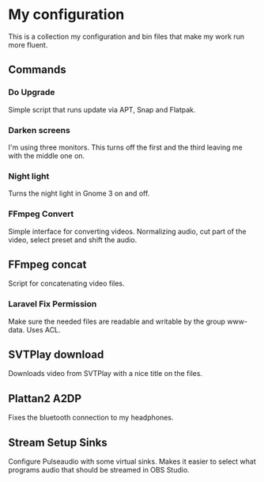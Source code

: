 # My configuration
This is a collection my configuration and bin files that make my work run more fluent.

## Commands

### Do Upgrade
Simple script that runs update via APT, Snap and Flatpak.

### Darken screens
I'm using three monitors. This turns off the first and the third leaving me with the middle one on.

### Night light
Turns the night light in Gnome 3 on and off.

### FFmpeg Convert
Simple interface for converting videos. Normalizing audio, cut part of the video, select preset and shift the audio.

## FFmpeg concat
Script for concatenating video files.

### Laravel Fix Permission
Make sure the needed files are readable and writable by the group www-data. Uses ACL.

## SVTPlay download
Downloads video from SVTPlay with a nice title on the files.

## Plattan2 A2DP
Fixes the bluetooth connection to my headphones.

## Stream Setup Sinks
Configure Pulseaudio with some virtual sinks. Makes it easier to select what programs audio that should be streamed in OBS Studio.
